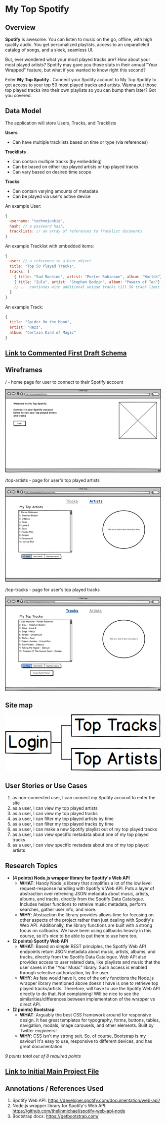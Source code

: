 #  My Top Spotify

## Overview

**Spotify** is awesome. You can listen to music on the go, offline, with high quality audio. You get personalized playlists, access to an unparalleled catalog of songs, and a sleek, seamless UI.

But, ever wondered what your most played tracks are? How about your most played artists? Spotify may gave you those stats in their annual "Year Wrapped" feature, but what if you wanted to know right this second? 

Enter **My Top Spotify** . Connect your Spotify account to My Top Spotify to get access to your top 50 most played tracks and artists. Wanna put those top played tracks into their own playlists so you can bump them later? Got you covered. 


## Data Model

The application will store Users, Tracks, and Tracklists

**Users**
* Can have multiple tracklists based on time or type (via references)

**Tracklists**
* Can contain multiple tracks (by embedding)
* Can be based on either top played artists or top played tracks
* Can vary based on desired time scope

**Tracks**
* Can contain varying amounts of metadata 
* Can be played via user’s active device

An example User:

```javascript
{
  username: "technojunkie",
  hash: // a password hash,
  tracklists: // an array of references to Tracklist documents
}
```

An example Tracklist with embedded items:

```javascript
{
  user: // a reference to a User object
  title: "Top 50 Played Tracks",
  tracks: [
    { title: "Sad Machine", artist: "Porter Robinson", album: "Worlds"},
    { title: "Zulu", artist: "Stephan Bodzin", album: "Powers of Ten"},
    // ... continues with additional unique tracks till 50 track limit
  ]
}
```

An example Track:

```javascript
{
  title: "Spider On the Moon", 
  artist: "Rezz", 
  album: "Certain Kind of Magic"
}
```

## [Link to Commented First Draft Schema](src/db.js) 

## Wireframes

/ - home page for user to connect to their Spotify account

![/](documentation/wireframes/login.png)

/top-artists - page for user's top played artists

![/top-artists](documentation/wireframes/top-artists.png)

/top-tracks - page for user's top played tracks

![/top-tracks](documentation/wireframes/top-tracks.png)

## Site map

![site map](documentation/sitemap.PNG)

## User Stories or Use Cases

1. as non-connected user, I can connect my Spotify account to enter the site
2. as a user, I can view my top played artists
3. as a user, I can view my top played tracks
4. as a user, I can filter my top played artists by time
5. as a user, I can filter my top played tracks by time
6. as a user, I can make a new Spotify playlist out of my top played tracks
7. as a user, I can view specific metadata about one of my top played tracks
8. as a user, I can view specific metadata about one of my top played artists

## Research Topics

* **(4 points) Node.js wrapper library for Spotify's Web API**
  * **WHAT**: Handy Node.js library that simplifies a lot of the low level request-response handling with Spotify's Web API. Puts a layer of abstraction over retreiving JSON metadata about music, artists, albums, and tracks, directly from the Spotify Data Catalogue. Includes helper functions to retreive music metadata, perform searches, gather user info, and more. 
  * **WHY**: Abstraction the library provides allows time for focusing on other aspects of the project rather than just dealing with Spotify's Web API. Additionally, the library functions are built with a strong focus on callbacks. We have been using callbacks heavily in this course, so it's nice to be able to put them to use here too.  
* **(2 points) Spotify Web API**
  * **WHAT**: Based on simple REST principles, the Spotify Web API endpoints return JSON metadata about music, artists, albums, and tracks, directly from the Spotify Data Catalogue. Web API also provides access to user related data, like playlists and music that the user saves in the "Your Music" library. Such access is enabled through selective authorization, by the user.
  * **WHY**: As fate would have it, one of the only functions the Node.js wrapper library mentioned above doesn't have is one to retrieve top played tracks/artists. Therefore, will have to use the Spotify Web API directly to do that. Not complaining! Will be nice to see the similarities/differences between implementation of the wrapper vs direct API. 
* **(2 points) Bootstrap**
  * **WHAT**: Arguably the best CSS framework around for responsive design. It has great templates for typography, forms, buttons, tables, navigation, modals, image carousels, and other elements. Built by Twitter engineers!
  * **WHY**: CSS isn't my strong suit. So, of course, Bootstrap is my saviour! It's easy to use, responsive to different devices, and has great documentation.

*9 points total out of 8 required points*


## [Link to Initial Main Project File](src/app.js) 

## Annotations / References Used

1. Spotify Web API: https://developer.spotify.com/documentation/web-api/
2. Node.js wrapper library for Spotify's Web API: https://github.com/thelinmichael/spotify-web-api-node
3. Bootstrap docs: https://getbootstrap.com/ 